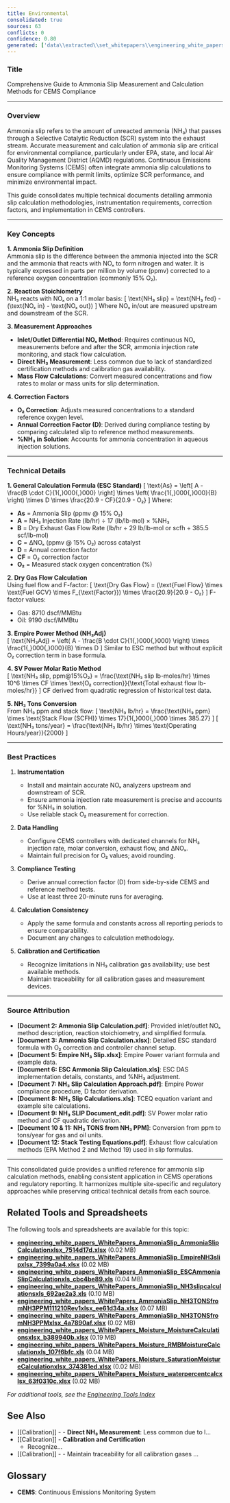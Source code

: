 ```yaml
---
title: Environmental
consolidated: true
sources: 63
conflicts: 0
confidence: 0.80
generated: ['data\\extracted\\set_whitepapers\\engineering_white_papers_WhitePapers_Alarms_RetriggerRelayOutputAlarmdocx_90deeaa2.md', 'data\\extracted\\set_whitepapers\\engineering_white_papers_WhitePapers_AmmoniaSlip_AmmoniaSlipCalculationpdf_ee8268f6.md', 'data\\extracted\\set_whitepapers\\engineering_white_papers_WhitePapers_AmmoniaSlip_AmmoniaSlipCalculationxlsx_7514d17d.md', 'data\\extracted\\set_whitepapers\\engineering_white_papers_WhitePapers_AmmoniaSlip_Ammonia_Slipequationdocx_0bda66bb.md', 'data\\extracted\\set_whitepapers\\engineering_white_papers_WhitePapers_AmmoniaSlip_EmpireNH3slipxlsx_7399a0a4.md', 'data\\extracted\\set_whitepapers\\engineering_white_papers_WhitePapers_AmmoniaSlip_ESCAmmoniaSlipCalculationxls_cbc4be89.md', 'data\\extracted\\set_whitepapers\\engineering_white_papers_WhitePapers_AmmoniaSlip_NH3SlipCalculationApproachpdf_36d8572a.md', 'data\\extracted\\set_whitepapers\\engineering_white_papers_WhitePapers_AmmoniaSlip_NH3slipcalculationsxls_692ae2a3.md', 'data\\extracted\\set_whitepapers\\engineering_white_papers_WhitePapers_AmmoniaSlip_NH3SLIPDocument_editpdf_7b1ad1e0.md', 'data\\extracted\\set_whitepapers\\engineering_white_papers_WhitePapers_AmmoniaSlip_NH3TONSfromNH3PPM111210Rev1xlsx_ee61d34a.md', 'data\\extracted\\set_whitepapers\\engineering_white_papers_WhitePapers_AmmoniaSlip_NH3TONSfromNH3PPMxlsx_4a7890af.md', 'data\\extracted\\set_whitepapers\\engineering_white_papers_WhitePapers_AmmoniaSlip_stack_testing_equationspdf_fc2559c8.md', 'data\\extracted\\set_whitepapers\\engineering_white_papers_WhitePapers_Calculations_GHGCalculationComparisondocx_aa8c17c8.md', 'data\\extracted\\set_whitepapers\\engineering_white_papers_WhitePapers_Calculations_H2SO4_Calcspdf_46d0f226.md', 'data\\extracted\\set_whitepapers\\engineering_white_papers_WhitePapers_EquationsListdocx_f4297b57.md', 'data\\extracted\\set_whitepapers\\engineering_white_papers_WhitePapers_FleetVision_FV311RNs_GR_06-2012pdf_4d653765.md', 'data\\extracted\\set_whitepapers\\engineering_white_papers_WhitePapers_FleetVision_FV_InstallGuide_2012-05pdf_8fe8d86f.md', 'data\\extracted\\set_whitepapers\\engineering_white_papers_WhitePapers_FleetVision_FV_PrintedGuide_2012-06pdf_94e946c8.md', 'data\\extracted\\set_whitepapers\\engineering_white_papers_WhitePapers_ForceStackVisionUninstall_HowtoForceUninstallStackVisiondocx_a36d6b2f.md', 'data\\extracted\\set_whitepapers\\engineering_white_papers_WhitePapers_Moisture_FlueGasMoistureLevelsDownstreamofaScrubberpdf_138f5869.md', 'data\\extracted\\set_whitepapers\\engineering_white_papers_WhitePapers_Moisture_MoistureCalculationsxlsx_b389940b.md', 'data\\extracted\\set_whitepapers\\engineering_white_papers_WhitePapers_Moisture_physical_properties_tablepdf_8a0ce796.md', 'data\\extracted\\set_whitepapers\\engineering_white_papers_WhitePapers_Moisture_RMBMoistureCalculationxls_107f6bfc.md', 'data\\extracted\\set_whitepapers\\engineering_white_papers_WhitePapers_Moisture_SaturationMoistureCalculationxlsx_374381ed.md', 'data\\extracted\\set_whitepapers\\engineering_white_papers_WhitePapers_Moisture_vaporPressurepdf_77ba1eb9.md', 'data\\extracted\\set_whitepapers\\engineering_white_papers_WhitePapers_Moisture_waterpercentcalcxlsx_63f0310c.md', 'data\\extracted\\set_whitepapers\\engineering_white_papers_WhitePapers_PADEPRev8_CEMOnlineGuidance20110621docx_7e566edb.md', 'data\\extracted\\set_whitepapers\\engineering_white_papers_WhitePapers_PADEPRev8_Certificationpdf_1d4f8477.md', 'data\\extracted\\set_whitepapers\\engineering_white_papers_WhitePapers_PADEPRev8_Old_PADEPRegulationspdf_e68d1cbd.md', 'data\\extracted\\set_whitepapers\\engineering_white_papers_WhitePapers_PADEPRev8_Old_Title25Padeppdf_4c57d234.md', 'data\\extracted\\set_whitepapers\\engineering_white_papers_WhitePapers_PADEPRev8_PADEPSafePassageRoadMapxls_9835ccc5.md', 'data\\extracted\\set_whitepapers\\engineering_white_papers_WhitePapers_PADEPRev8_possiblePADEPQuestionsdocx_13dc1c29.md', 'data\\extracted\\set_whitepapers\\engineering_white_papers_WhitePapers_PADEPRev8_SV_PADEPUserRef_Aug2013pdf_11a6d04c.md', 'data\\extracted\\set_whitepapers\\engineering_white_papers_WhitePapers_RatioEvaluation_RatioEvaluationxlsx_131ef366.md', 'data\\extracted\\set_whitepapers\\engineering_white_papers_WhitePapers_SampleTests_AnalyzerRangeEvaluationpdf_d5155baa.md', 'data\\extracted\\set_whitepapers\\engineering_white_papers_WhitePapers_SampleTests_CycleTimeTestpdf_9427eb03.md', 'data\\extracted\\set_whitepapers\\engineering_white_papers_WhitePapers_SampleTests_Flow-To-Loadpdf_d3e20d7c.md', 'data\\extracted\\set_whitepapers\\engineering_white_papers_WhitePapers_SampleTests_FormulaVerificationpdf_8f8537d9.md', 'data\\extracted\\set_whitepapers\\engineering_white_papers_WhitePapers_SampleTests_LinearityTestpdf_6b436f01.md', 'data\\extracted\\set_whitepapers\\engineering_white_papers_WhitePapers_SampleTests_NoxCorrelationTestpdf_3979bce5.md', 'data\\extracted\\set_whitepapers\\engineering_white_papers_WhitePapers_SampleTests_NOXCorr_2004xls_1a0b87f6.md', 'data\\extracted\\set_whitepapers\\engineering_white_papers_WhitePapers_SampleTests_OpacityTestpdf_9bf15219.md', 'data\\extracted\\set_whitepapers\\engineering_white_papers_WhitePapers_SampleTests_RATAFINALpdf_db852e94.md', 'data\\extracted\\set_whitepapers\\engineering_white_papers_WhitePapers_SampleTests_RATATestpdf_821ce977.md', 'data\\extracted\\set_whitepapers\\engineering_white_papers_WhitePapers_ServerMigration_HowtoForceUninstallStackVisiondocx_e554144b.md', 'data\\extracted\\set_whitepapers\\engineering_white_papers_WhitePapers_ServerMigration_Old_ServerMigrationCheckList20210825docx_a9f72d77.md', 'data\\extracted\\set_whitepapers\\engineering_white_papers_WhitePapers_ServerMigration_Old_ServerMigrationCheckList20210916docx_53715b6a.md', 'data\\extracted\\set_whitepapers\\engineering_white_papers_WhitePapers_ServerMigration_Old_ServerMigration_Kick-OffMeeting_Agendadocx_386f8f59.md', 'data\\extracted\\set_whitepapers\\engineering_white_papers_WhitePapers_ServerMigration_Old_ServerMigration_Kick-OffMeeting_DATEdocx_bb2a9824.md', 'data\\extracted\\set_whitepapers\\engineering_white_papers_WhitePapers_ServerMigration_OtherRelevantFiles-GetUpdatedVersionsfromSalesForceDuringMigrationtxt_5a741c20.md', 'data\\extracted\\set_whitepapers\\engineering_white_papers_WhitePapers_ServerMigration_ServerMigrationCheckList20230511docx_1e316e9d.md', 'data\\extracted\\set_whitepapers\\engineering_white_papers_WhitePapers_ServerMigration_ServerMigrationRunthroughVideotxt_c257f181.md', 'data\\extracted\\set_whitepapers\\engineering_white_papers_WhitePapers_ServerMigration_ServerMigration_Kick-OffMeeting_Agenda_20230524docx_b10485c3.md', 'data\\extracted\\set_whitepapers\\engineering_white_papers_WhitePapers_StackVision_NewSUBNON75Taskpdf_476d022a.md', 'data\\extracted\\set_whitepapers\\engineering_white_papers_WhitePapers_XScript_XScriptWhitePaper02-12-2020docx_36661866.md', 'data\\extracted\\set_whitepapers\\engineering_white_papers_WhitePapers_XScript_XScriptWhitePaper02-12-2020pdf_2054a32d.md', 'data\\extracted\\set_whitepapers\\engineering_white_papers_WhitePapers_XScript_XScriptWhitePaper05-12-2022docx_f67231bc.md', 'data\\extracted\\set_whitepapers\\engineering_white_papers_WhitePapers_XScript_XScriptWhitePaper06-11-2019docx_bb42bba8.md', 'data\\extracted\\set_whitepapers\\engineering_white_papers_WhitePapers_XScript_XScriptWhitePaper06-11-2019pdf_04e1461e.md', 'data\\extracted\\set_whitepapers\\engineering_white_papers_WhitePapers_XScript_XScriptWhitePaper11-2-2023docx_340ffb01.md', 'data\\extracted\\set_whitepapers\\engineering_white_papers_WhitePapers_XScript_XScriptWhitePaper11-27-18docx_71bd2b56.md', 'data\\extracted\\set_whitepapers\\engineering_white_papers_WhitePapers_ConsecutiveDaysCalDriftover2XPS_EquationsListdocx_52de72f2.md', 'data\\extracted\\set_whitepapers\\engineering_white_papers_WhitePapers_FleetVision_FVOnlineHelpFVAgentandStackVisionConnectiondocx_42a8d9a6.md']  # This would be a timestamp
---
```


### Title
Comprehensive Guide to Ammonia Slip Measurement and Calculation Methods for CEMS Compliance

---

### Overview
Ammonia slip refers to the amount of unreacted ammonia (NH₃) that passes through a Selective Catalytic Reduction (SCR) system into the exhaust stream. Accurate measurement and calculation of ammonia slip are critical for environmental compliance, particularly under EPA, state, and local Air Quality Management District (AQMD) regulations. Continuous Emissions Monitoring Systems (CEMS) often integrate ammonia slip calculations to ensure compliance with permit limits, optimize SCR performance, and minimize environmental impact.

This guide consolidates multiple technical documents detailing ammonia slip calculation methodologies, instrumentation requirements, correction factors, and implementation in CEMS controllers.

---

### Key Concepts

**1. Ammonia Slip Definition**  
Ammonia slip is the difference between the ammonia injected into the SCR and the ammonia that reacts with NOₓ to form nitrogen and water. It is typically expressed in parts per million by volume (ppmv) corrected to a reference oxygen concentration (commonly 15% O₂).

**2. Reaction Stoichiometry**  
NH₃ reacts with NOₓ on a 1:1 molar basis:
\[
\text{NH₃ slip} = \text{NH₃ fed} - (\text{NOₓ in} - \text{NOₓ out})
\]
Where NOₓ in/out are measured upstream and downstream of the SCR.

**3. Measurement Approaches**  
- **Inlet/Outlet Differential NOₓ Method**: Requires continuous NOₓ measurements before and after the SCR, ammonia injection rate monitoring, and stack flow calculation.
- **Direct NH₃ Measurement**: Less common due to lack of standardized certification methods and calibration gas availability.
- **Mass Flow Calculations**: Convert measured concentrations and flow rates to molar or mass units for slip determination.

**4. Correction Factors**  
- **O₂ Correction**: Adjusts measured concentrations to a standard reference oxygen level.
- **Annual Correction Factor (D)**: Derived during compliance testing by comparing calculated slip to reference method measurements.
- **%NH₃ in Solution**: Accounts for ammonia concentration in aqueous injection solutions.

---

### Technical Details

**1. General Calculation Formula (ESC Standard)**
\[
\text{As} = \left[ A - \frac{B \cdot C}{1{,}000{,}000} \right] \times \left( \frac{1{,}000{,}000}{B} \right) \times D \times \frac{20.9 - CF}{20.9 - O₂}
\]
Where:  
- **As** = Ammonia Slip (ppmv @ 15% O₂)  
- **A** = NH₃ Injection Rate (lb/hr) ÷ 17 (lb/lb-mol) × %NH₃  
- **B** = Dry Exhaust Gas Flow Rate (lb/hr ÷ 29 lb/lb-mol or scfh ÷ 385.5 scf/lb-mol)  
- **C** = ΔNOₓ (ppmv @ 15% O₂) across catalyst  
- **D** = Annual correction factor  
- **CF** = O₂ correction factor  
- **O₂** = Measured stack oxygen concentration (%)

**2. Dry Gas Flow Calculation**  
Using fuel flow and F-factor:
\[
\text{Dry Gas Flow} = (\text{Fuel Flow} \times \text{Fuel GCV} \times F_{\text{Factor}}) \times \frac{20.9}{20.9 - O₂}
\]
F-factor values:  
- Gas: 8710 dscf/MMBtu  
- Oil: 9190 dscf/MMBtu

**3. Empire Power Method (NH₃Adj)**  
\[
\text{NH₃Adj} = \left( A - \frac{B \cdot C}{1{,}000{,}000} \right) \times \frac{1{,}000{,}000}{B} \times D
\]
Similar to ESC method but without explicit O₂ correction term in base formula.

**4. SV Power Molar Ratio Method**  
\[
\text{NH₃ slip, ppm@15\%O₂} = \frac{\text{NH₃ slip lb-moles/hr} \times 10^6 \times CF \times \text{O₂ correction}}{\text{Total exhaust flow lb-moles/hr}}
\]
CF derived from quadratic regression of historical test data.

**5. NH₃ Tons Conversion**  
From NH₃ ppm and stack flow:
\[
\text{NH₃ lb/hr} = \frac{\text{NH₃ ppm} \times \text{Stack Flow (SCFH)} \times 17}{1{,}000{,}000 \times 385.27}
\]
\[
\text{NH₃ tons/year} = \frac{\text{NH₃ lb/hr} \times \text{Operating Hours/year}}{2000}
\]

---

### Best Practices

1. **Instrumentation**  
   - Install and maintain accurate NOₓ analyzers upstream and downstream of SCR.
   - Ensure ammonia injection rate measurement is precise and accounts for %NH₃ in solution.
   - Use reliable stack O₂ measurement for correction.

2. **Data Handling**  
   - Configure CEMS controllers with dedicated channels for NH₃ injection rate, molar conversion, exhaust flow, and ΔNOₓ.
   - Maintain full precision for O₂ values; avoid rounding.

3. **Compliance Testing**  
   - Derive annual correction factor (D) from side-by-side CEMS and reference method tests.
   - Use at least three 20-minute runs for averaging.

4. **Calculation Consistency**  
   - Apply the same formula and constants across all reporting periods to ensure comparability.
   - Document any changes to calculation methodology.

5. **Calibration and Certification**  
   - Recognize limitations in NH₃ calibration gas availability; use best available methods.
   - Maintain traceability for all calibration gases and measurement devices.

---

### Source Attribution

- **[Document 2: Ammonia Slip Calculation.pdf]**: Provided inlet/outlet NOₓ method description, reaction stoichiometry, and simplified formula.
- **[Document 3: Ammonia Slip Calculation.xlsx]**: Detailed ESC standard formula with O₂ correction and controller channel setup.
- **[Document 5: Empire NH₃ Slip.xlsx]**: Empire Power variant formula and example data.
- **[Document 6: ESC Ammonia Slip Calculation.xls]**: ESC DAS implementation details, constants, and %NH₃ adjustment.
- **[Document 7: NH₃ Slip Calculation Approach.pdf]**: Empire Power compliance procedure, D factor derivation.
- **[Document 8: NH₃ Slip Calculations.xls]**: TCEQ equation variant and example site calculations.
- **[Document 9: NH₃ SLIP Document_edit.pdf]**: SV Power molar ratio method and CF quadratic derivation.
- **[Document 10 & 11: NH₃ TONS from NH₃ PPM]**: Conversion from ppm to tons/year for gas and oil units.
- **[Document 12: Stack Testing Equations.pdf]**: Exhaust flow calculation methods (EPA Method 2 and Method 19) used in slip formulas.

---

This consolidated guide provides a unified reference for ammonia slip calculation methods, enabling consistent application in CEMS operations and regulatory reporting. It harmonizes multiple site-specific and regulatory approaches while preserving critical technical details from each source.

## Related Tools and Spreadsheets

The following tools and spreadsheets are available for this topic:

- **[engineering_white_papers_WhitePapers_AmmoniaSlip_AmmoniaSlipCalculationxlsx_7514d17d.xlsx](../tools/engineering_white_papers_WhitePapers_AmmoniaSlip_AmmoniaSlipCalculationxlsx_7514d17d.xlsx)** (0.02 MB)
- **[engineering_white_papers_WhitePapers_AmmoniaSlip_EmpireNH3slipxlsx_7399a0a4.xlsx](../tools/engineering_white_papers_WhitePapers_AmmoniaSlip_EmpireNH3slipxlsx_7399a0a4.xlsx)** (0.02 MB)
- **[engineering_white_papers_WhitePapers_AmmoniaSlip_ESCAmmoniaSlipCalculationxls_cbc4be89.xls](../tools/engineering_white_papers_WhitePapers_AmmoniaSlip_ESCAmmoniaSlipCalculationxls_cbc4be89.xls)** (0.04 MB)
- **[engineering_white_papers_WhitePapers_AmmoniaSlip_NH3slipcalculationsxls_692ae2a3.xls](../tools/engineering_white_papers_WhitePapers_AmmoniaSlip_NH3slipcalculationsxls_692ae2a3.xls)** (0.10 MB)
- **[engineering_white_papers_WhitePapers_AmmoniaSlip_NH3TONSfromNH3PPM111210Rev1xlsx_ee61d34a.xlsx](../tools/engineering_white_papers_WhitePapers_AmmoniaSlip_NH3TONSfromNH3PPM111210Rev1xlsx_ee61d34a.xlsx)** (0.07 MB)
- **[engineering_white_papers_WhitePapers_AmmoniaSlip_NH3TONSfromNH3PPMxlsx_4a7890af.xlsx](../tools/engineering_white_papers_WhitePapers_AmmoniaSlip_NH3TONSfromNH3PPMxlsx_4a7890af.xlsx)** (0.02 MB)
- **[engineering_white_papers_WhitePapers_Moisture_MoistureCalculationsxlsx_b389940b.xlsx](../tools/engineering_white_papers_WhitePapers_Moisture_MoistureCalculationsxlsx_b389940b.xlsx)** (0.19 MB)
- **[engineering_white_papers_WhitePapers_Moisture_RMBMoistureCalculationxls_107f6bfc.xls](../tools/engineering_white_papers_WhitePapers_Moisture_RMBMoistureCalculationxls_107f6bfc.xls)** (0.04 MB)
- **[engineering_white_papers_WhitePapers_Moisture_SaturationMoistureCalculationxlsx_374381ed.xlsx](../tools/engineering_white_papers_WhitePapers_Moisture_SaturationMoistureCalculationxlsx_374381ed.xlsx)** (0.02 MB)
- **[engineering_white_papers_WhitePapers_Moisture_waterpercentcalcxlsx_63f0310c.xlsx](../tools/engineering_white_papers_WhitePapers_Moisture_waterpercentcalcxlsx_63f0310c.xlsx)** (0.02 MB)

*For additional tools, see the [Engineering Tools Index](../tools/README.md)*

## See Also

- [[Calibration]] - - **Direct NH₃ Measurement**: Less common due to l...
- [[Calibration]] - **Calibration and Certification**  
   - Recognize...
- [[Calibration]] - - Maintain traceability for all calibration gases ...


## Glossary

- **CEMS**: Continuous Emissions Monitoring System
